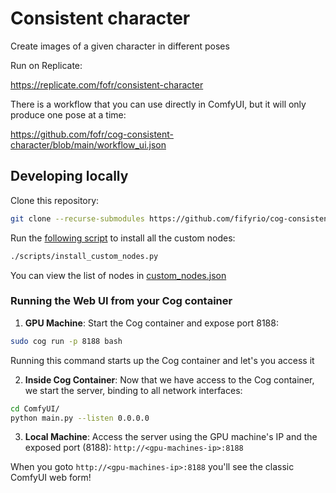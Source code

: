 # Consistent character

Create images of a given character in different poses

Run on Replicate:

https://replicate.com/fofr/consistent-character

There is a workflow that you can use directly in ComfyUI, but it will only produce one pose at a time:

https://github.com/fofr/cog-consistent-character/blob/main/workflow_ui.json

## Developing locally

Clone this repository:

```sh
git clone --recurse-submodules https://github.com/fifyrio/cog-consistent-character.git
```

Run the [following script](https://github.com/fofr/cog-consistent-character/blob/main/scripts/install_custom_nodes.py) to install all the custom nodes:

```sh
./scripts/install_custom_nodes.py
```

You can view the list of nodes in [custom_nodes.json](https://github.com/fofr/cog-consistent-character/blob/main/custom_nodes.json)

### Running the Web UI from your Cog container

1. **GPU Machine**: Start the Cog container and expose port 8188:
```sh
sudo cog run -p 8188 bash
```
Running this command starts up the Cog container and let's you access it

2. **Inside Cog Container**: Now that we have access to the Cog container, we start the server, binding to all network interfaces:
```sh
cd ComfyUI/
python main.py --listen 0.0.0.0
```

3. **Local Machine**: Access the server using the GPU machine's IP and the exposed port (8188):
`http://<gpu-machines-ip>:8188`

When you goto `http://<gpu-machines-ip>:8188` you'll see the classic ComfyUI web form!
